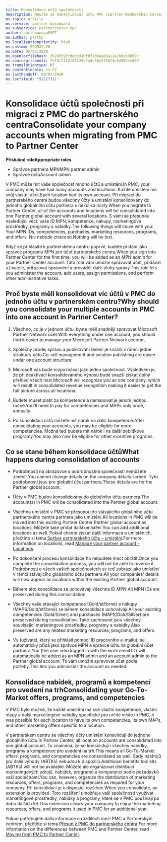 ```yaml
---
title: Konsolidace účtů společnosti
description: Naučte se konsolidovat účty PMC (partner Membership Center) do jednoho účtu v partnerském centru. Platí pro migraci z PMC do partnerského centra.
ms.topic: article
ms.service: partner-dashboard
ms.subservice: partnercenter-mpn
author: parthpandyaMSFT
ms.author: parthp
ms.localizationpriority: high
ms.custom: SEOMAY.20
ms.date: 05/05/2020
ms.openlocfilehash: 3b20f29fcde9c910fd72d0aa86a1242b9c00859c
ms.sourcegitcommit: 7e19c211b1d5f2db2a4c56a743b14c8485decd99
ms.translationtype: MT
ms.contentlocale: cs-CZ
ms.lasthandoff: 08/03/2020
ms.locfileid: "92527111"
---
```

# <a name="consolidate-your-company-accounts-when-migrating-from-pmc-to-partner-center"></a><span data-ttu-id="b6db6-104">Konsolidace účtů společnosti při migraci z PMC do partnerského centra</span><span class="sxs-lookup"><span data-stu-id="b6db6-104">Consolidate your company accounts when migrating from PMC to Partner Center</span></span>

<span data-ttu-id="b6db6-105">**Příslušné role**</span><span class="sxs-lookup"><span data-stu-id="b6db6-105">**Appropriate roles**</span></span>

- <span data-ttu-id="b6db6-106">Správce partnera MPN</span><span class="sxs-lookup"><span data-stu-id="b6db6-106">MPN partner admin</span></span>
- <span data-ttu-id="b6db6-107">Správce účtu</span><span class="sxs-lookup"><span data-stu-id="b6db6-107">Account admin</span></span>

<span data-ttu-id="b6db6-108">V PMC může mít vaše společnost mnoho účtů a umístění.</span><span class="sxs-lookup"><span data-stu-id="b6db6-108">In PMC, your company may have had many accounts and locations.</span></span> <span data-ttu-id="b6db6-109">Každé umístění má svůj vlastní účet.</span><span class="sxs-lookup"><span data-stu-id="b6db6-109">Each location had its own account.</span></span> <span data-ttu-id="b6db6-110">Při migraci do partnerského centra budou všechny účty a umístění konsolidovány do jednoho globálního účtu partnera s několika místy.</span><span class="sxs-lookup"><span data-stu-id="b6db6-110">When you migrate to Partner Center, all of the accounts and locations will be consolidated into one Partner global account with several locations.</span></span> <span data-ttu-id="b6db6-111">S vámi se přesunou následující věci: vaše ID MPN, kompetence, nákupy, marketingové prostředky, programy a nabídky.</span><span class="sxs-lookup"><span data-stu-id="b6db6-111">The following things will move with you: Your MPN IDs, competencies, purchases, marketing resources, programs, and offers.</span></span> <span data-ttu-id="b6db6-112">Nic nebude ztraceno.</span><span class="sxs-lookup"><span data-stu-id="b6db6-112">Nothing will be lost.</span></span>

<span data-ttu-id="b6db6-113">Když se přihlásíte k partnerskému centru poprvé, budete přidáni jako správce programu MPN pro účet partnerského centra.</span><span class="sxs-lookup"><span data-stu-id="b6db6-113">When you sign into Partner Center for the first time, you will be added as an MPN admin for your Partner Center account.</span></span> <span data-ttu-id="b6db6-114">Tato role vám umožní spravovat účet, přidávat uživatele, přiřazovat oprávnění a provádět další úlohy správy.</span><span class="sxs-lookup"><span data-stu-id="b6db6-114">This role lets you administer the account, add users, assign permissions, and perform other administrative tasks.</span></span>

## <a name="why-should-you-consolidate-your-multiple-accounts-in-pmc-into-one-account-in-partner-center"></a><span data-ttu-id="b6db6-115">Proč byste měli konsolidovat víc účtů v PMC do jednoho účtu v partnerském centru?</span><span class="sxs-lookup"><span data-stu-id="b6db6-115">Why should you consolidate your multiple accounts in PMC into one account in Partner Center?</span></span>

1. <span data-ttu-id="b6db6-116">Všechno, co je v jednom účtu, byste měli snadněji spravovat Microsoft Partner Network účet.</span><span class="sxs-lookup"><span data-stu-id="b6db6-116">With everything under one account, you should find it easier to manage your Microsoft Partner Network account.</span></span>

2. <span data-ttu-id="b6db6-117">Společný prodej správu a publikování řešení je snazší v rámci jedné struktury účtu.</span><span class="sxs-lookup"><span data-stu-id="b6db6-117">Co-sell management and solution publishing are easier under one account structure.</span></span>

3. <span data-ttu-id="b6db6-118">Microsoft vás bude rozpoznávat jako jednu společnost. Výsledkem je, že při deaktivaci konsolidovaného výnosu bude snazší získat úplný přehled všech míst.</span><span class="sxs-lookup"><span data-stu-id="b6db6-118">Microsoft will recognize you as one company, which will result in consolidated revenue recognition making it easier to get the full picture across all locations.</span></span>  

4. <span data-ttu-id="b6db6-119">Budete muset platit za kompetence a namapovat je jenom jednou ročně.</span><span class="sxs-lookup"><span data-stu-id="b6db6-119">You'll need to pay for competencies and MAPs only once, annually.</span></span>

5. <span data-ttu-id="b6db6-120">Po konsolidaci účtů můžete mít nárok na další kompetence.</span><span class="sxs-lookup"><span data-stu-id="b6db6-120">After consolidating your accounts, you may be eligible for more competencies.</span></span> <span data-ttu-id="b6db6-121">Možná teď budete mít nárok i na další pobídkové programy.</span><span class="sxs-lookup"><span data-stu-id="b6db6-121">You may also now be eligible for other incentive programs.</span></span>

## <a name="what-happens-during-consolidation-of-accounts"></a><span data-ttu-id="b6db6-122">Co se stane během konsolidace účtů</span><span class="sxs-lookup"><span data-stu-id="b6db6-122">What happens during consolidation of accounts</span></span>

- <span data-ttu-id="b6db6-123">Podrobnosti na obrazovce s podrobnostmi společnosti nemůžete změnit.</span><span class="sxs-lookup"><span data-stu-id="b6db6-123">You cannot change details on the company details screen.</span></span> <span data-ttu-id="b6db6-124">Tyto podrobnosti jsou pro globální účet partnera.</span><span class="sxs-lookup"><span data-stu-id="b6db6-124">These details are for the Partner global account.</span></span>

- <span data-ttu-id="b6db6-125">Účty v PMC budou konsolidovány do globálního účtu partnera.</span><span class="sxs-lookup"><span data-stu-id="b6db6-125">The account(s) in PMC will be consolidated into the Partner global account.</span></span>

- <span data-ttu-id="b6db6-126">Všechna umístění v PMC se přesunou do stávajícího globálního účtu partnerského centra partnera jako umístění.</span><span class="sxs-lookup"><span data-stu-id="b6db6-126">All locations in PMC will be moved into this existing Partner Center Partner global account as locations.</span></span> <span data-ttu-id="b6db6-127">Můžete také přidat další umístění.</span><span class="sxs-lookup"><span data-stu-id="b6db6-127">You can add additional locations as well.</span></span> <span data-ttu-id="b6db6-128">Pokud chcete získat další informace o umístěních, přečtěte si téma  [Správa partnerského účtu – umístění](manage-locations.md).</span><span class="sxs-lookup"><span data-stu-id="b6db6-128">For more information on locations, read  [Manage your partner account - Locations](manage-locations.md).</span></span>

- <span data-ttu-id="b6db6-129">Po dokončení procesu konsolidace ho nebudete moct obrátit.</span><span class="sxs-lookup"><span data-stu-id="b6db6-129">Once you complete the consolidation process, you will not be able to reverse it.</span></span> <span data-ttu-id="b6db6-130">Podrobnosti o všech vašich společnostech se teď zobrazí jako umístění v rámci stávajícího globálního účtu partnera.</span><span class="sxs-lookup"><span data-stu-id="b6db6-130">All your companies' details will now appear as locations within the existing Partner global account.</span></span> 

- <span data-ttu-id="b6db6-131">Během této konsolidace se uchovávají všechna ID MPN.</span><span class="sxs-lookup"><span data-stu-id="b6db6-131">All MPN IDs are preserved during this consolidation.</span></span>

- <span data-ttu-id="b6db6-132">Všechny vaše stávající kompetence (Gold/stříbrné) a nákupy (MAPS/Gold/stříbrné) se během konsolidace uchovávají.</span><span class="sxs-lookup"><span data-stu-id="b6db6-132">All your existing competencies (Gold/Silver) and purchases (MAPS/Gold/Silver) are preserved during consolidation.</span></span> <span data-ttu-id="b6db6-133">Také zachované jsou všechny související marketingové prostředky, programy a nabídky.</span><span class="sxs-lookup"><span data-stu-id="b6db6-133">Also preserved are any related marketing resources, programs, and offers.</span></span>

- <span data-ttu-id="b6db6-134">Vy (uživatel, který se přihlásil pomocí ID pracovního e-mailu), se automaticky přidá jako správce MPN a správce účtu na globální účet partnera.</span><span class="sxs-lookup"><span data-stu-id="b6db6-134">You (the user who logged in with the work email ID) will automatically be added as an MPN admin and an account admin to the Partner global account.</span></span> <span data-ttu-id="b6db6-135">To vám umožní spravovat účet podle potřeby.</span><span class="sxs-lookup"><span data-stu-id="b6db6-135">This lets you administer the account as needed.</span></span>

## <a name="consolidating-your-go-to-market-offers-programs-and-competencies"></a><span data-ttu-id="b6db6-136">Konsolidace nabídek, programů a kompetencí pro uvedení na trh</span><span class="sxs-lookup"><span data-stu-id="b6db6-136">Consolidating your Go-To-Market offers, programs, and competencies</span></span>

<span data-ttu-id="b6db6-137">V PMC bylo možné, že každé umístění má své vlastní kompetence, vlastní mapy a další marketingové nabídky specifické pro určité místo.</span><span class="sxs-lookup"><span data-stu-id="b6db6-137">In PMC, it was possible for each location to have its own competencies, its own MAPs, and other marketing offers specific to a location.</span></span>

<span data-ttu-id="b6db6-138">V partnerském centru se všechny účty umístění konsolidují do jednoho globálního účtu.</span><span class="sxs-lookup"><span data-stu-id="b6db6-138">In Partner Center, all location accounts are consolidated into one global account.</span></span> <span data-ttu-id="b6db6-139">To znamená, že se konsolidují i všechny nabídky, programy a kompetence pro uvedení na trh.</span><span class="sxs-lookup"><span data-stu-id="b6db6-139">This means all Go-To-Market offers, programs, and competencies are consolidated as well.</span></span> <span data-ttu-id="b6db6-140">Sady nástrojů pro další výhody (ABTKs) nebudou k dispozici.</span><span class="sxs-lookup"><span data-stu-id="b6db6-140">Additional benefits tool kits (ABTKs) will not be available.</span></span> <span data-ttu-id="b6db6-141">Můžete ale organizovat distribuci marketingových zdrojů, nabídek, programů a kompetencí podle požadavků vaší společnosti.</span><span class="sxs-lookup"><span data-stu-id="b6db6-141">You can, however, organize the distribution of marketing resources, offers, programs, and competencies as required for your company.</span></span> <span data-ttu-id="b6db6-142">Při konsolidaci je k dispozici rozšíření.</span><span class="sxs-lookup"><span data-stu-id="b6db6-142">When you consolidate, an extension is provided.</span></span> <span data-ttu-id="b6db6-143">Toto rozšíření umožňuje vaší společnosti využívat marketingové prostředky, nabídky a programy, které se v PMC používají po dobu dalších let.</span><span class="sxs-lookup"><span data-stu-id="b6db6-143">This extension allows your company to enjoy the marketing resources, offers, and programs it used in PMC for an additional year.</span></span>

<span data-ttu-id="b6db6-144">Pokud potřebujete další informace o rozdílech mezi PMC a Partnerským centrem, přečtěte si téma [Přesun z PMC do partnerského centra](guide-to-migration.md).</span><span class="sxs-lookup"><span data-stu-id="b6db6-144">For more information on the differences between PMC and Partner Center, read [Moving from PMC to Partner Center](guide-to-migration.md).</span></span>

